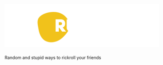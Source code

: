 # [![Logo](img/rutils%202.png)](https://github.com/techpointdev/RickrollUtilities)

Random and stupid ways to rickroll your friends
